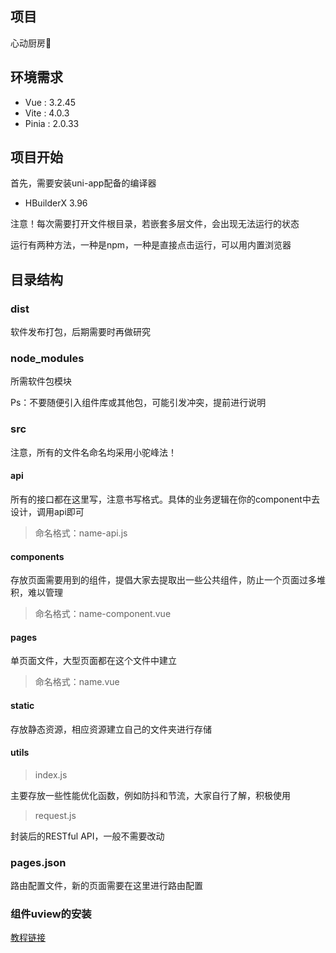 ## 项目

心动厨房💓

## 环境需求

- Vue : 3.2.45
- Vite : 4.0.3
- Pinia : 2.0.33

## 项目开始

首先，需要安装uni-app配备的编译器

* HBuilderX 3.96

注意！每次需要打开文件根目录，若嵌套多层文件，会出现无法运行的状态

运行有两种方法，一种是npm，一种是直接点击运行，可以用内置浏览器

## 目录结构

### dist

软件发布打包，后期需要时再做研究

### node_modules

所需软件包模块

Ps：不要随便引入组件库或其他包，可能引发冲突，提前进行说明

### src

注意，所有的文件名命名均采用小驼峰法！

#### api

所有的接口都在这里写，注意书写格式。具体的业务逻辑在你的component中去设计，调用api即可

> 命名格式：name-api.js

#### components

存放页面需要用到的组件，提倡大家去提取出一些公共组件，防止一个页面过多堆积，难以管理

> 命名格式：name-component.vue

#### pages

单页面文件，大型页面都在这个文件中建立

> 命名格式：name.vue

#### static

存放静态资源，相应资源建立自己的文件夹进行存储

#### utils

> index.js

主要存放一些性能优化函数，例如防抖和节流，大家自行了解，积极使用

> request.js

封装后的RESTful API，一般不需要改动

### pages.json

路由配置文件，新的页面需要在这里进行路由配置

### 组件uview的安装
[教程链接](https://uiadmin.net/uview-plus/components/install.html)


